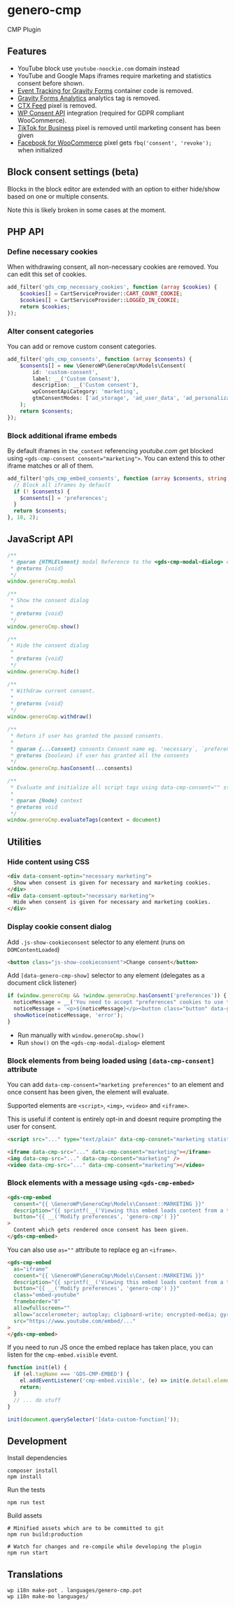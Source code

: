 # genero-cmp

CMP Plugin

## Features

- YouTube block use `youtube-noockie.com` domain instead
- YouTube and Google Maps iframes require marketing and statistics consent before shown.
- [Event Tracking for Gravity Forms](https://wordpress.org/plugins/gravity-forms-google-analytics-event-tracking/) container code is removed.
- [Gravity Forms Analytics](https://www.gravityforms.com/add-ons/google-analytics/) analytics tag is removed.
- [CTX Feed](https://wordpress.org/plugins/webappick-product-feed-for-woocommerce/) pixel is removed.
- [WP Consent API](https://wordpress.org/plugins/wp-consent-api/) integration (required for GDPR compliant WooCommerce).
- [TikTok for Business](https://wordpress.org/plugins/tiktok-for-business/) pixel is removed until marketing consent has been given
- [Facebook for WooCommerce](https://wordpress.org/plugins/facebook-for-woocommerce/) pixel gets `fbq('consent', 'revoke');` when initialized

## Block consent settings (beta)

Blocks in the block editor are extended with an option to either hide/show based on one or multiple consents.

Note this is likely broken in some cases at the moment.

## PHP API

### Define necessary cookies

When withdrawing consent, all non-necessary cookies are removed. You can edit this set of cookies.

```php
add_filter('gds_cmp_necessary_cookies', function (array $cookies) {
    $cookies[] = CartServiceProvider::CART_COUNT_COOKIE;
    $cookies[] = CartServiceProvider::LOGGED_IN_COOKIE;
    return $cookies;
});
```

### Alter consent categories

You can add or remove custom consent categories.

```php
add_filter('gds_cmp_consents', function (array $consents) {
    $consents[] = new \GeneroWP\GeneroCmp\Models\Consent(
        id: 'custom-consent',
        label: __('Custom Consent'),
        description: __('Custom consent'),
        wpConsentApiCategory: 'marketing',
        gtmConsentModes: ['ad_storage', 'ad_user_data', 'ad_personalization'],
    );
    return $consents;
});
```


### Block additional iframe embeds

By default iframes in `the_content` referencing _youtube.com_ get blocked using `<gds-cmp-consent consent="marketing">`. You can extend this to other iframe matches or all of them.

```php
add_filter('gds_cmp_embed_consents', function (array $consents, string $tag) {
  // Block all iframes by default
  if (! $consents) {
    $consents[] = 'preferences';
  }
  return $consents;
}, 10, 2);
```

## JavaScript API

```js
/**
 * @param {HTMLElement} modal Reference to the <gds-cmp-modal-dialog> element
 * @returns {void}
 */
window.generoCmp.modal

/**
 * Show the consent dialog
 *
 * @returns {void}
 */
window.generoCmp.show()

/**
 * Hide the consent dialog
 *
 * @returns {void}
 */
window.generoCmp.hide()

/**
 * Withdraw current consent.
 *
 * @returns {void}
 */
window.generoCmp.withdraw()

/**
 * Return if user has granted the passed consents.
 *
 * @param {...Consent} consents Consent name eg. 'necessary`, `preferences`, `marketing`, `statistics`.
 * @returns {boolean} if user has granted all the consents
 */
window.generoCmp.hasConsent(...consents)

/**
 * Evaluate and initialize all script tags using data-cmp-consent="" string
 *
 * @param {Node} context
 * @returns void
 */
window.generoCmp.evaluateTags(context = document)
```

## Utilities

### Hide content using CSS

```html
<div data-consent-optin="necessary marketing">
  Show when consent is given for necessary and marketing cookies.
</div>
<div data-consent-optout="necessary marketing">
  Hide when consent is given for necessary and marketing cookies.
</div>
```

### Display cookie consent dialog

Add `.js-show-cookieconsent` selector to any element (runs on `DOMContentLoaded`)

```html
<button class="js-show-cookieconsent">Change consent</button>
```


Add `[data-genero-cmp-show]` selector to any element (delegates as a document click listener)

```js
if (window.generoCmp && !window.generoCmp.hasConsent('preferences')) {
  noticeMessage = __('You need to accept "preferences" cookies to use this feature.');
  noticeMessage = `<p>${noticeMessage}</p><button class="button" data-genero-cmp-show>${__('Adjust settings')}</button>`;
  showNotice(noticeMessage, 'error');
}
```

- Run manually with `window.generoCmp.show()`
- Run `show()` on the `<gds-cmp-modal-dialog>` element

### Block elements from being loaded using `[data-cmp-consent]` attribute

You can add `data-cmp-consent="marketing preferences"` to an element and once consent has been given, the element will evaluate.

Supported elements are `<script>`, `<img>`, `<video>` and `<iframe>`.

This is useful if content is entirely opt-in and doesnt require prompting the user for consent.

```html
<script src="..." type="text/plain" data-cmp-consnet="marketing statistics"></script>

<iframe data-cmp-src="..." data-cmp-consent="marketing"></iframe>
<img data-cmp-src="..." data-cmp-consent="marketing" />
<video data-cmp-src="..." data-cmp-consent="marketing"></video>
```

### Block elements with a message using `<gds-cmp-embed>`

```html
<gds-cmp-embed
  consent="{{ \GeneroWP\GeneroCmp\Models\Consent::MARKETING }}"
  description="{{ sprintf(__('Viewing this embed loads content from a third party and thus requires <em>%s</em> consent.', 'wp-gds-theme'), __('Marketing', 'genero-cmp')) }}"
  button="{{ __('Modify preferences', 'genero-cmp') }}"
>
  Content which gets rendered once consent has been given.
</gds-cmp-embed>
```

You can also use `as=""` attribute to replace eg an `<iframe>`.

```html
<gds-cmp-embed
  as="iframe"
  consent="{{ \GeneroWP\GeneroCmp\Models\Consent::MARKETING }}"
  description="{{ sprintf(__('Viewing this embed loads content from a third party and thus requires <em>%s</em> consent.', 'wp-gds-theme'), __('Marketing', 'genero-cmp')) }}"
  button="{{ __('Modify preferences', 'genero-cmp') }}"
  class="embed-youtube"
  frameborder="0"
  allowfullscreen=""
  allow="accelerometer; autoplay; clipboard-write; encrypted-media; gyroscope; picture-in-picture"
  src="https://www.youtube.com/embed/..."
>
</gds-cmp-embed>
```

If you need to run JS once the embed replace has taken place, you can listen for the `cmp-embed.visible` event.

```js
function init(el) {
  if (el.tagName === 'GDS-CMP-EMBED') {
    el.addEventListener('cmp-embed.visible', (e) => init(e.detail.element));
    return;
  }
  // ... do stuff
}

init(document.querySelector('[data-custom-function]'));
```

## Development

Install dependencies

    composer install
    npm install

Run the tests

    npm run test

Build assets

    # Minified assets which are to be committed to git
    npm run build:production

    # Watch for changes and re-compile while developing the plugin
    npm run start

## Translations

    wp i18n make-pot . languages/genero-cmp.pot
    wp i18n make-mo languages/
